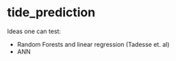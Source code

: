 # tide_prediction

Ideas one can test:
* Random Forests and linear regression (Tadesse et. al)
* ANN 
